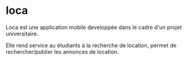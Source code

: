 # loca

Loca est une application mobile developpée dans le cadre d'un projet universitaire.

Elle rend service au étudiants à la recherche de location, permet de rechercher/publier les annonces de location.
